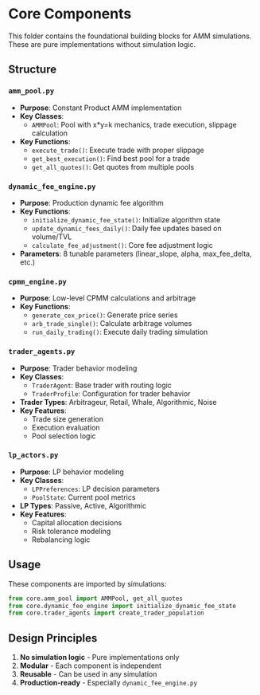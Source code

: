 # Core Components

This folder contains the foundational building blocks for AMM simulations. These are pure implementations without simulation logic.

## Structure

### `amm_pool.py`
- **Purpose**: Constant Product AMM implementation
- **Key Classes**:
  - `AMMPool`: Pool with x*y=k mechanics, trade execution, slippage calculation
- **Key Functions**:
  - `execute_trade()`: Execute trade with proper slippage
  - `get_best_execution()`: Find best pool for a trade
  - `get_all_quotes()`: Get quotes from multiple pools

### `dynamic_fee_engine.py`
- **Purpose**: Production dynamic fee algorithm
- **Key Functions**:
  - `initialize_dynamic_fee_state()`: Initialize algorithm state
  - `update_dynamic_fees_daily()`: Daily fee updates based on volume/TVL
  - `calculate_fee_adjustment()`: Core fee adjustment logic
- **Parameters**: 8 tunable parameters (linear_slope, alpha, max_fee_delta, etc.)

### `cpmm_engine.py`
- **Purpose**: Low-level CPMM calculations and arbitrage
- **Key Functions**:
  - `generate_cex_price()`: Generate price series
  - `arb_trade_single()`: Calculate arbitrage volumes
  - `run_daily_trading()`: Execute daily trading simulation

### `trader_agents.py`
- **Purpose**: Trader behavior modeling
- **Key Classes**:
  - `TraderAgent`: Base trader with routing logic
  - `TraderProfile`: Configuration for trader behavior
- **Trader Types**: Arbitrageur, Retail, Whale, Algorithmic, Noise
- **Key Features**:
  - Trade size generation
  - Execution evaluation
  - Pool selection logic

### `lp_actors.py`
- **Purpose**: LP behavior modeling
- **Key Classes**:
  - `LPPreferences`: LP decision parameters
  - `PoolState`: Current pool metrics
- **LP Types**: Passive, Active, Algorithmic
- **Key Features**:
  - Capital allocation decisions
  - Risk tolerance modeling
  - Rebalancing logic

## Usage

These components are imported by simulations:

```python
from core.amm_pool import AMMPool, get_all_quotes
from core.dynamic_fee_engine import initialize_dynamic_fee_state
from core.trader_agents import create_trader_population
```

## Design Principles

1. **No simulation logic** - Pure implementations only
2. **Modular** - Each component is independent
3. **Reusable** - Can be used in any simulation
4. **Production-ready** - Especially `dynamic_fee_engine.py`